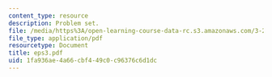 ```yaml
---
content_type: resource
description: Problem set.
file: /media/https%3A/open-learning-course-data-rc.s3.amazonaws.com/3-225-electronic-and-mechanical-properties-of-materials-fall-2007/1fa936ae4a66cbf449c0c96376c6d1dc_eps3.pdf
file_type: application/pdf
resourcetype: Document
title: eps3.pdf
uid: 1fa936ae-4a66-cbf4-49c0-c96376c6d1dc
---
```

